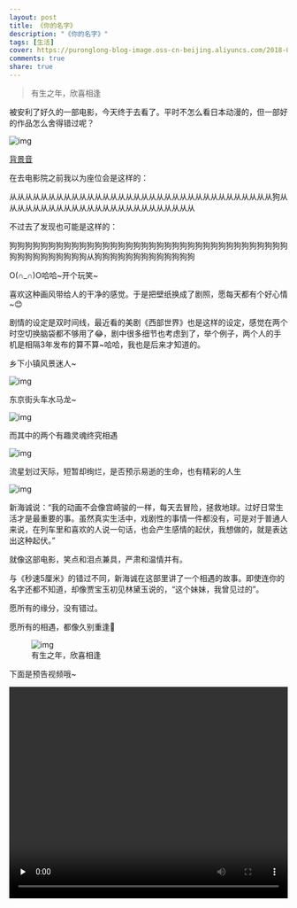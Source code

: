 ```yaml
---
layout: post
title: 《你的名字》
description: "《你的名字》"
tags: [生活]
cover: https://puronglong-blog-image.oss-cn-beijing.aliyuncs.com/2018-05-23-153533.jpg
comments: true
share: true
---
```


>  有生之年，欣喜相逢

被安利了好久的一部电影，今天终于去看了。平时不怎么看日本动漫的，但一部好的作品怎么舍得错过呢？

<!-- more -->

![img]({{site.url}}/images/article/2016-12-2/1.png)

[背景音](https://y.qq.com/n/yqq/song/107762015_num.html?ADTAG=h5_playsong&no_redirect=1)

在去电影院之前我以为座位会是这样的：

从从从从从从从从从从从从从从从从从从从从从从从从从从从从从从从从从从狗从从从从从从从从从从从从从从从从从从从从从从从从从

不过去了发现也可能是这样的：

狗狗狗狗狗狗狗狗狗狗狗狗狗狗狗狗狗狗狗狗狗狗狗狗狗狗狗狗狗狗狗狗狗狗狗狗狗狗狗狗狗狗狗狗狗狗从狗狗狗狗狗狗狗狗狗狗狗狗狗

O(∩_∩)O哈哈~开个玩笑~

喜欢这种画风带给人的干净的感觉。于是把壁纸换成了剧照，愿每天都有个好心情~😊

剧情的设定是双时间线，最近看的美剧《西部世界》也是这样的设定，感觉在两个时空切换脑袋都不够用了😂，剧中很多细节也考虑到了，举个例子，两个人的手机是相隔3年发布的算不算~哈哈，我也是后来才知道的。

乡下小镇风景迷人~

![img]({{site.url}}/images/article/2016-12-2/3.jpg)

东京街头车水马龙~

![img]({{site.url}}/images/article/2016-12-2/4.jpg)

而其中的两个有趣灵魂终究相遇

![img]({{site.url}}/images/article/2016-12-2/5.jpg)

流星划过天际，短暂却绚烂，是否预示易逝的生命，也有精彩的人生

![img]({{site.url}}/images/article/2016-12-2/6.jpg)

新海诚说：“我的动画不会像宫崎骏的一样，每天去冒险，拯救地球。过好日常生活才是最重要的事。虽然真实生活中，戏剧性的事情一件都没有，可是对于普通人来说，在列车里和喜欢的人说一句话，也会产生感情的起伏，我想做的，就是表达出这种起伏。”

就像这部电影，笑点和泪点兼具，严肃和温情并有。

与《秒速5厘米》的错过不同，新海诚在这部里讲了一个相遇的故事。即使连你的名字还都不知道，却像贾宝玉初见林黛玉说的，“这个妹妹，我曾见过的”。

愿所有的缘分，没有错过。

愿所有的相遇，都像久别重逢🙂

<figure>
    <img src="{{site.url}}/images/article/2016-12-2/2.png" alt="img" />
    <figcaption>有生之年，欣喜相逢</figcaption>
</figure>

下面是预告视频哦~

<video id="video" style="width:100%;background:#111;height:382px;" controls="" preload="none" poster="">
      <source id="mp4" src="http://211.161.127.24/vhot2.qqvideo.tc.qq.com/u0348x0cowa.p701.1.mp4?sdtfrom=v1010&amp;guid=600f935182b2f70e09774cdf57b3e0ec&amp;vkey=721C3D80B0A07B9C0E3B919B1AA1F0C8035E468EF8B7757764919B1ADEC435ADE486AB7EDC612EEEF24F36C3AD1E6C210E61A418E2A6B43EC6F4C6BE05408F7C89E179450CB13E843715643EFBAAE7FC4249847C71469D55" type="video/mp4">
</video>